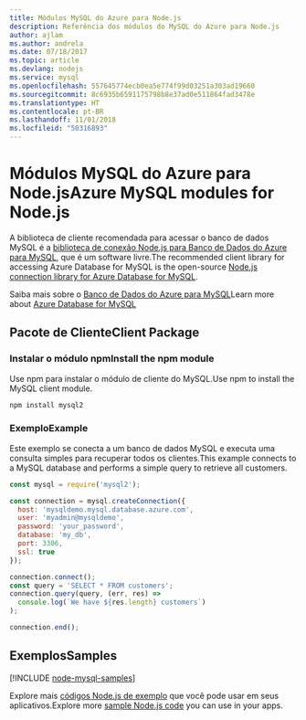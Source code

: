 ```yaml
---
title: Módulos MySQL do Azure para Node.js
description: Referência dos módulos do MySQL do Azure para Node.js
author: ajlam
ms.author: andrela
ms.date: 07/18/2017
ms.topic: article
ms.devlang: nodejs
ms.service: mysql
ms.openlocfilehash: 557645774ecb0ea5e774f99d03251a303ad19660
ms.sourcegitcommit: 8c6935b6591175798b8e37ad0e511864fad3478e
ms.translationtype: HT
ms.contentlocale: pt-BR
ms.lasthandoff: 11/01/2018
ms.locfileid: "50316893"
---
```

# <a name="azure-mysql-modules-for-nodejs"></a><span data-ttu-id="3cf68-103">Módulos MySQL do Azure para Node.js</span><span class="sxs-lookup"><span data-stu-id="3cf68-103">Azure MySQL modules for Node.js</span></span>

<span data-ttu-id="3cf68-104">A biblioteca de cliente recomendada para acessar o banco de dados MySQL é a [biblioteca de conexão Node.js para Banco de Dados do Azure para MySQL](https://github.com/sidorares/node-mysql2), que é um software livre.</span><span class="sxs-lookup"><span data-stu-id="3cf68-104">The recommended client library for accessing Azure Database for MySQL is the open-source [Node.js connection library for Azure Database for MySQL](https://github.com/sidorares/node-mysql2).</span></span> 

<span data-ttu-id="3cf68-105">Saiba mais sobre o [Banco de Dados do Azure para MySQL](https://docs.microsoft.com/azure/MySQL/)</span><span class="sxs-lookup"><span data-stu-id="3cf68-105">Learn more about [Azure Database for MySQL](https://docs.microsoft.com/azure/MySQL/)</span></span>

## <a name="client-package"></a><span data-ttu-id="3cf68-106">Pacote de Cliente</span><span class="sxs-lookup"><span data-stu-id="3cf68-106">Client Package</span></span>

### <a name="install-the-npm-module"></a><span data-ttu-id="3cf68-107">Instalar o módulo npm</span><span class="sxs-lookup"><span data-stu-id="3cf68-107">Install the npm module</span></span>

<span data-ttu-id="3cf68-108">Use npm para instalar o módulo de cliente do MySQL.</span><span class="sxs-lookup"><span data-stu-id="3cf68-108">Use npm to install the MySQL client module.</span></span>

```bash
npm install mysql2
```   

### <a name="example"></a><span data-ttu-id="3cf68-109">Exemplo</span><span class="sxs-lookup"><span data-stu-id="3cf68-109">Example</span></span>

<span data-ttu-id="3cf68-110">Este exemplo se conecta a um banco de dados MySQL e executa uma consulta simples para recuperar todos os clientes.</span><span class="sxs-lookup"><span data-stu-id="3cf68-110">This example connects to a MySQL database and performs a simple query to retrieve all customers.</span></span>

```javascript
const mysql = require('mysql2');

const connection = mysql.createConnection({
  host: 'mysqldemo.mysql.database.azure.com',
  user: 'myadmin@mysqldemo',
  password: 'your_password',
  database: 'my_db',
  port: 3306,
  ssl: true
});

connection.connect();
const query = 'SELECT * FROM customers';
connection.query(query, (err, res) =>
  console.log(`We have ${res.length} customers`)
);

connection.end();
```

## <a name="samples"></a><span data-ttu-id="3cf68-111">Exemplos</span><span class="sxs-lookup"><span data-stu-id="3cf68-111">Samples</span></span>

[!INCLUDE [node-mysql-samples](../docs-ref-conceptual/includes/mysql-samples.md)]

<span data-ttu-id="3cf68-112">Explore mais [códigos Node.js de exemplo](https://azure.microsoft.com/resources/samples/?platform=nodejs) que você pode usar em seus aplicativos.</span><span class="sxs-lookup"><span data-stu-id="3cf68-112">Explore more [sample Node.js code](https://azure.microsoft.com/resources/samples/?platform=nodejs) you can use in your apps.</span></span>
